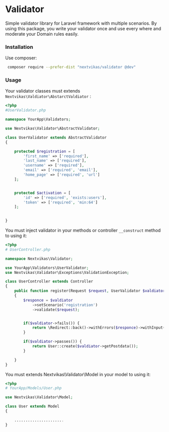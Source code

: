 # Validator
Simple validator library for Laravel framework with multiple scenarios. By using this package, you write your validator once
and use every where and moderate your Domain rules easily.

### Installation
Use composer:
```bash
 composer require --prefer-dist "nextvikas/validator @dev"
```

### Usage
Your validator classes must extends `Nextvikas\Valdiator\AbstarctValdiator` :
```php
<?php
#UserValidator.php

namespace YourApp\Validators;

use Nextvikas\Validator\AbstractValidator;

class UserValidator extends AbstractValidator
{

    protected $registration = [
        'first_name' => ['required'],
        'last_name' => ['required'],
        'username' => ['required'],
        'email' => ['required', 'email'],
        'home_page' => ['required', 'url']
    ];


    protected $activation = [
        'id' => ['required', 'exists:users'],
        'token' => ['required', 'min:64']
    ];

    
}
```

You must inject validator in your methods or controller `__construct` method to using it:

```php
<?php
# UserController.php

namespace Nextvikas\Validator;

use YourApp\Validators\UserValidator;
use Nextvikas\Validator\Exceptions\ValidationException;

class UserController extends Controller
{
    public function register(Request $request, UserValidator $valdiator)
    {
        $responce = $valdiator
            ->setScenario('registration')
            ->validate($request);


        if($valdiator->fails()) {
            return \Redirect::back()->withErrors($responce)->withInput();
        }

        if($valdiator->passes()) {
            return User::create($valdiator->getPostdata());
        }

    }
}
```

You must extends Nextvikas\Validator\Model in your model to using it:

```php
<?php
# YourApp/Models/User.php

use Nextvikas\Validator\Model;

class User extends Model
{

	......................
}
```
